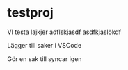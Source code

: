 # testproj
VI testa
lajkjer
adflskjasdf
asdfkjaslökdf

Lägger till saker i VSCode

Gör en sak till syncar igen
